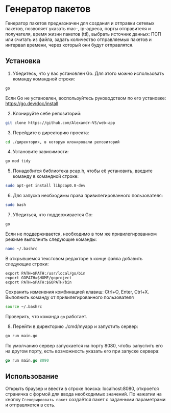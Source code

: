 # Генератор пакетов

Генератор пакетов предназначен для создания и отправки сетевых пакетов, позволяет указать mac-, ip-адреса, порты отправителя и получателя, время жизни пакетов (ttl), выбрать источник данных: ПСП или считать из файла, задать количество отправляемых пакетов и интервал времени, через который они будут отправлятся.

## Установка

1. Убедитесь, что у вас установлен Go. Для этого можно использовать команду командной строки:
```bash
go
```
Если Go не установлен, воспользуйтесь руководством по его установке: https://go.dev/doc/install

2. Клонируйте себе репозиторий:
```bash
git clone https://github.com/Alexandr-VS/web-app
```

3. Перейдите в директорию проекта:
```bash
cd ./директория, в которую клонировали репозиторий
```

4. Установите зависимости:
```bash
go mod tidy
```

5. Понадобится библиотека pcap.h, чтобы её установить, введите команду в командной строке:
```bash
sudo apt-get install libpcap0.8-dev
```

6. Для запуска необходимы права привилегированного пользователя:
```bash
sudo bash
```

7. Убедиться, что поддерживается Go:
```bash
go
```
Если не поддерживается, необходимо в том же привилегированном режиме выполнить следующие команды:
```bash
nano ~/.bashrc
```
В открывшемся текстовом редакторе в конце файла добавить следующие строки:

```
export PATH=$PATH:/usr/local/go/bin
export GOPATH=$HOME/goproject
export PATH=$PATH:$GOPATH/bin
```
Сохранить изменения комбинацией клавиш: Ctrl+O, Enter, Ctrl+X.
Выполнить команду от привилегированного пользователя
```bash
source ~/.bashrc
```

Проверить, что команда ```go``` работает.

8. Перейти в директорию ./cmd/myapp и запустить сервер:
   
```bash
go run main.go
```

По умолчанию сервер запускается на порту 8080, чтобы запустить его на другом порту, есть возможность указать его при запуске сервера:

```go
go run main.go 8090
```

## Использование

Открыть браузер и ввести в строке поиска: localhost:8080, откроется страничка с формой для ввода необходимых значений.
По нажатии на кнопку `Сгенерироовать пакет` создаётся пакет с заданными параметрами и отправляется в сеть.
